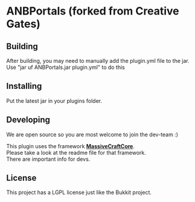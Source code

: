 ANBPortals (forked from Creative Gates)
====================

Building
----------
After building, you may need to manually add the plugin.yml file to the jar. Use
"jar uf ANBPortals.jar plugin.yml" to do this

Installing
----------
Put the latest jar in your plugins folder.

Developing
----------
We are open source so you are most welcome to join the dev-team :)

This plugin uses the framework <b>[MassiveCraftCore](https://github.com/MassiveCraft/Core)</b>.<br>
Please take a look at the readme file for that framework.<br>
There are important info for devs.

License
----------
This project has a LGPL license just like the Bukkit project.